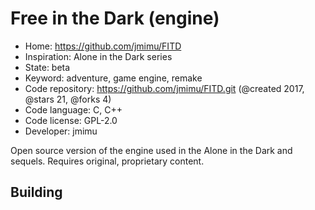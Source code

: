 # Free in the Dark (engine)

- Home: https://github.com/jmimu/FITD
- Inspiration: Alone in the Dark series
- State: beta
- Keyword: adventure, game engine, remake
- Code repository: https://github.com/jmimu/FITD.git (@created 2017, @stars 21, @forks 4)
- Code language: C, C++
- Code license: GPL-2.0
- Developer: jmimu

Open source version of the engine used in the Alone in the Dark and sequels.
Requires original, proprietary content.

## Building


